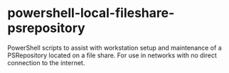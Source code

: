 # powershell-local-fileshare-psrepository
PowerShell scripts to assist with workstation setup and maintenance of a PSRepository located on a file share.  For use in networks with no direct connection to the internet.

